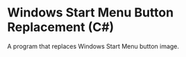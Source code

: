 # Windows Start Menu Button Replacement (C#)
A program that replaces Windows Start Menu button image.
